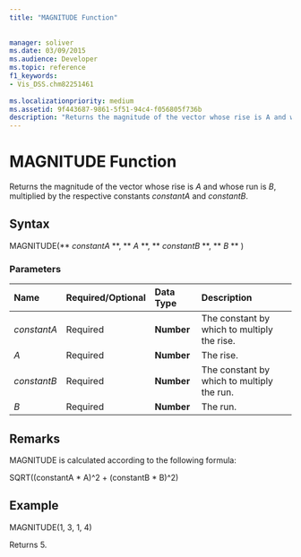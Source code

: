 ```yaml
---
title: "MAGNITUDE Function"
 
 
manager: soliver
ms.date: 03/09/2015
ms.audience: Developer
ms.topic: reference
f1_keywords:
- Vis_DSS.chm82251461
 
ms.localizationpriority: medium
ms.assetid: 9f443687-9861-5f51-94c4-f056805f736b
description: "Returns the magnitude of the vector whose rise is A and whose run is B, multiplied by the respective constants constantA and constantB."
---
```


# MAGNITUDE Function

Returns the magnitude of the vector whose rise is  _A_ and whose run is  _B_, multiplied by the respective constants  _constantA_ and  _constantB_. 
  
## Syntax

MAGNITUDE(** *constantA* **, ** *A* **, ** *constantB* **, ** *B* ** ) 
  
### Parameters

|**Name**|**Required/Optional**|**Data Type**|**Description**|
|:-----|:-----|:-----|:-----|
| _constantA_ <br/> |Required  <br/> |**Number** <br/> |The constant by which to multiply the rise.  <br/> |
| _A_ <br/> |Required  <br/> |**Number** <br/> |The rise.  <br/> |
| _constantB_ <br/> |Required  <br/> |**Number** <br/> |The constant by which to multiply the run.  <br/> |
| _B_ <br/> |Required  <br/> |**Number** <br/> |The run.  <br/> |
   
## Remarks

MAGNITUDE is calculated according to the following formula:
  
SQRT((constantA \* A)^2 + (constantB \* B)^2)
  
## Example

MAGNITUDE(1, 3, 1, 4) 
  
Returns 5. 
  

